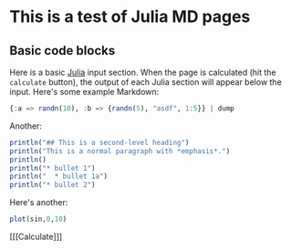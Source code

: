 # This is a test of Julia MD pages

## Basic code blocks

Here is a basic [Julia](http://www.julialang.org) input section. When the page is
calculated (hit the `calculate` button), the output of each Julia
section will appear below the input. Here's some example Markdown:

```julia  
{:a => randn(10), :b => {randn(5), "asdf", 1:5}} | dump
```
Another:

```julia  output=markdown
println("## This is a second-level heading")
println("This is a normal paragraph with *emphasis*.")
println()
println("* bullet 1")
println("  * bullet 1a")
println("* bullet 2")
```

Here's another:

```julia  
plot(sin,0,10)
```
[[[Calculate]]]
